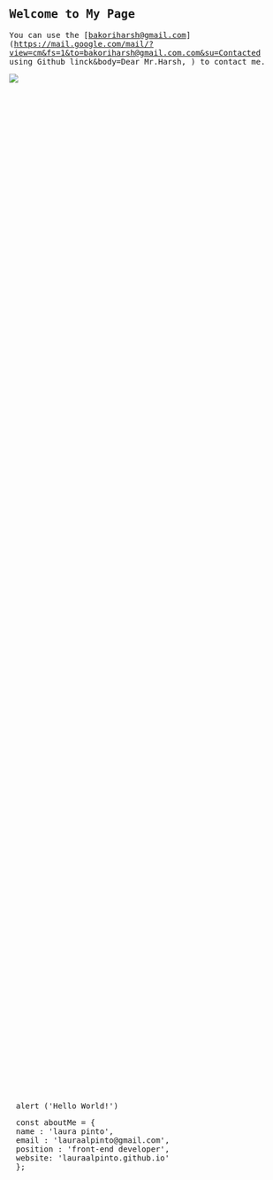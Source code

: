 ## Welcome to My Page

You can use the [bakoriharsh@gmail.com](https://mail.google.com/mail/?view=cm&fs=1&to=bakoriharsh@gmail.com.com&su=Contacted using Github linck&body=Dear Mr.Harsh, ) to contact me. 

<a href="#">
  <img align="center" src="https://github-readme-stats.vercel.app/api?username=harshbakori&theme=dark&show_icons=true" />
</a>

<style>
* {
  font-family: Consolas, "Andale Mono WT", "Andale Mono", "Lucida Console",
    "Lucida Sans Typewriter", "DejaVu Sans Mono", "Bitstream Vera Sans Mono",
    "Liberation Mono", "Nimbus Mono L", Monaco, "Courier New", Courier,
    monospace;
}

$blue: #29b6f6;
$green: #9ccc65;
$purple: #ba68c8;
$orange: #f57c00;
$red: #ef5350;
$cyan: #4dd0e1;
$background-light: #ffa726;
$background-dark: #ff9800;

body {
  background-image: linear-gradient(
    to bottom right,
    $background-dark,
    $background-light
  );
}

@mixin text-color($color) {
  color: $color;
}

.blue {
  @include text-color($blue);
}

.green {
  @include text-color($green);
}

.purple {
  @include text-color($purple);
}

.cyan {
  @include text-color($cyan);
}

.red {
  @include text-color($red);
}

.content {
  height: 100vh;
  @include text-color(white);

  display: flex;
  justify-content: center;
  align-items: center;
}

.card {
  //FUNCTIONALITY
  perspective: 150rem;
  height: 20rem;
  width: 30rem;

  position: relative;

  &__side {
    height: 15rem;
    transition: all 0.8s ease;

    position: absolute;
    top: 0;
    left: 0;
    margin: auto;
    width: 30rem;

    backface-visibility: hidden;
    border-radius: 3px;
    overflow: hidden;
    box-shadow: 0 1.5rem 4rem rgba(black, 0.4);

    &--front {
      background-color: #1c1c1c;
    }

    &--back {
      transform: rotateY(180deg);

      background-color: #1c1c1c;
    }
  }

  &:hover &__side--front {
    transform: rotateY(-180deg);
  }

  &:hover &__side--back {
    transform: rotateY(0deg);
  }

  //FRONT SIDE STYLING
  &__cont {
    height: 15rem;
    background-color: #1c1c1c;

    display: flex;
    align-items: center;
    justify-content: center;
  }

  &__cta {
    position: absolute;
    top: 50%;
    left: 50%;
    transform: translate(-50%, -50%);
    width: 90%;
    @include text-color(white);

    p {
      margin-left: 1rem;

      & > .space {
        margin-left: 2rem;
      }
    }
  }
}

</style>

<div class="content">
  <div class="card">
    <div class="card__side card__side--front">
      <!-- Front Content -->
      <div class="card__cont">
        <span class="blue">alert</span>
        <span>(<span class="green">'Hello World!'</span>)</span>
      </div>
    </div>
    <div class="card__side card__side--back">
      <!-- Back Content -->
      <div class="card__cta">
        <p><span class="purple">const</span> aboutMe <span class="cyan">=</span> {
          <br />
          <span class="space red">name</span>
          <span class="cyan">:</span> <span class="green">'laura pinto'</span>,
          <br/>
          <span class="space red">email</span>
          <span class="cyan">:</span> <span class="green">'lauraalpinto@gmail.com</span>',
          <br/>
          <span class="space red">position</span>
          <span class="cyan">:</span>
          <span class="green">'front-end developer'</span>,
          <br/>
          <span class="space red">website</span><span class="cyan">:</span> <span class="green">'lauraalpinto.github.io'</span>
          <br/> 
          };
        </p>
      </div>
    </div>
  </div>
